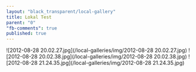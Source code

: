 ```yaml
---
layout: "black_transparent/local-gallery"
title: Lokal Test
parent: "0"
"fb-comments": true
published: true
---
```


![2012-08-28 20.02.27.jpg](/local-galleries/img/2012-08-28 20.02.27.jpg)
![2012-08-28 20.02.38.jpg](/local-galleries/img/2012-08-28 20.02.38.jpg)
![2012-08-28 21.24.35.jpg](/local-galleries/img/2012-08-28 21.24.35.jpg)
